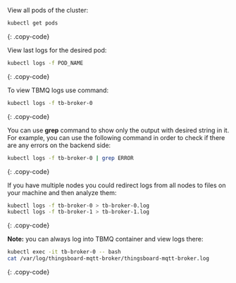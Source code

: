 View all pods of the cluster:

```bash
kubectl get pods
```
{: .copy-code}

View last logs for the desired pod:
 
```bash
kubectl logs -f POD_NAME
```
{: .copy-code}

To view TBMQ logs use command:

```bash
kubectl logs -f tb-broker-0
```
{: .copy-code}

You can use <b>grep</b> command to show only the output with desired string in it. 
For example, you can use the following command in order to check if there are any errors on the backend side:

```bash
kubectl logs -f tb-broker-0 | grep ERROR
```
{: .copy-code}

If you have multiple nodes you could redirect logs from all nodes to files on your machine and then analyze them: 

```bash
kubectl logs -f tb-broker-0 > tb-broker-0.log
kubectl logs -f tb-broker-1 > tb-broker-1.log
```
{: .copy-code}

**Note:** you can always log into TBMQ container and view logs there:

```bash
kubectl exec -it tb-broker-0 -- bash
cat /var/log/thingsboard-mqtt-broker/thingsboard-mqtt-broker.log
```
{: .copy-code}
